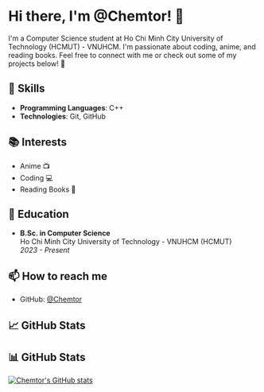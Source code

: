# Hi there, I'm @Chemtor! 👋

I'm a Computer Science student at Ho Chi Minh City University of Technology (HCMUT) - VNUHCM. I'm passionate about coding, anime, and reading books. Feel free to connect with me or check out some of my projects below! 🚀

## 🧠 Skills

- **Programming Languages**: C++
- **Technologies**: Git, GitHub

## 📚 Interests

- Anime 📺
- Coding 💻
- Reading Books 📖

## 💼 Education

- **B.Sc. in Computer Science**  
  Ho Chi Minh City University of Technology - VNUHCM (HCMUT)  
  *2023 - Present*

## 📫 How to reach me

- GitHub: [@Chemtor](https://github.com/Chemtor)

## 📈 GitHub Stats

## 📊 GitHub Stats

[![Chemtor's GitHub stats](https://github-readme-stats.vercel.app/api?username=Chemtor&show_icons=true&theme=react&count_private=true&include_all_commits=true&hide_border=true&border_radius=10&bg_color=0D1117&text_color=FFFFFF&icon_color=58A6FF&title_color=58A6FF)](https://github.com/Chemtor)





<!---
Chemtor/Chemtor is a ✨ special ✨ repository because its `README.md` (this file) appears on your GitHub profile.
You can click the Preview link to take a look at your changes.
--->
